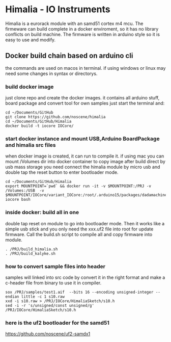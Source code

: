 # Himalia - IO Instruments

Himalia is a eurorack module with an samd51 cortex m4 mcu. The firmeware can build complete
in a docker enviroment, so it has no library conflicts on build machine.
The firmware is written in arduino style so it is easy to use and modify.

## Docker build chain based on arduino cli
the commands are used on macos in terminal. if using windows or linux may need
some changes in syntax or directorys.

### build docker image
just clone repo and create the docker images. it contains all arduino stuff, board package and convert tool for own samples
just start the terminal and:
```
cd ~/Documents/GitHub
git clone https://github.com/noscene/himalia
cd ~/Documents/GitHub/Himalia
docker build -t iocore IOCore/
```

### start docker instance and mount USB,Arduino BoardPackage and himalia src files
when docker image is created, it can run to compile it.
if using mac you can mount /Volumes dir into docker container to copy image after build direct by usb mass storage
you need connect the himalia module by micro usb and double tap the reset button to enter bootloader mode.
```
cd ~/Documents/GitHub/Himalia
export MOUNTPOINT=`pwd` && docker run -it -v $MOUNTPOINT:/PRJ -v /Volumes:/USB  -v $MOUNTPOINT/IOCore/variant_IOCore:/root/.arduino15/packages/dadamachines_doppler/hardware/samd/1.2.9/variants/IOCore  iocore bash
```

### inside docker: build all in one
double tap reset on module to go into bootloader mode. Then it works like a simple usb stick
and you only need the xxx.uf2 file into root for update firmware. Call the build.sh script
to compile all and copy firmware into module.
```
. /PRJ/build_himalia.sh
. /PRJ/build_kalyke.sh

```

### how to convert sample files into header
samples will linked into src code by convert it in the right format and make a c-header file
from binary to use it in compiler.
```
sox /PRJ/samples/test1.aif  --bits 16 --encoding unsigned-integer --endian little -c 1 s10.raw
xxd -i s10.raw > /PRJ/IOCore/HimaliaSketch/s10.h
sed -i -r 's/unsigned/const unsigned/g' /PRJ/IOCore/HimaliaSketch/s10.h
```

### here is the uf2 bootloader for the samd51
https://github.com/noscene/uf2-samdx1
